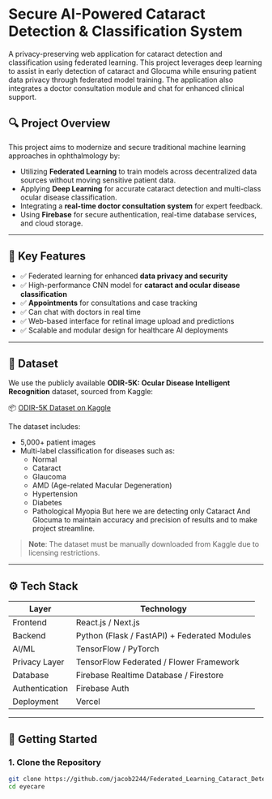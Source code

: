 # Secure AI-Powered Cataract Detection & Classification System

A privacy-preserving web application for cataract detection and classification using federated learning. This project leverages deep learning to assist in early detection of cataract and Glocuma while ensuring patient data privacy through federated model training. The application also integrates a doctor consultation module and chat for enhanced clinical support.



## 🔍 Project Overview

This project aims to modernize and secure traditional machine learning approaches in ophthalmology by:
- Utilizing **Federated Learning** to train models across decentralized data sources without moving sensitive patient data.
- Applying **Deep Learning** for accurate cataract detection and multi-class ocular disease classification.
- Integrating a **real-time doctor consultation system** for expert feedback.
- Using **Firebase** for secure authentication, real-time database services, and cloud storage.

---

## 🧠 Key Features

- ✅ Federated learning for enhanced **data privacy and security**
- ✅ High-performance CNN model for **cataract and ocular disease classification**
- ✅ **Appointments** for consultations and case tracking
- ✅ Can chat with doctors in real time
- ✅ Web-based interface for retinal image upload and predictions
- ✅ Scalable and modular design for healthcare AI deployments

---

## 📁 Dataset

We use the publicly available **ODIR-5K: Ocular Disease Intelligent Recognition** dataset, sourced from Kaggle:

📦 [ODIR-5K Dataset on Kaggle](https://www.kaggle.com/datasets/andrewmvd/ocular-disease-recognition-odir5k)

The dataset includes:
- 5,000+ patient images
- Multi-label classification for diseases such as:
  - Normal
  - Cataract
  - Glaucoma
  - AMD (Age-related Macular Degeneration)
  - Hypertension
  - Diabetes
  - Pathological Myopia
 But here we are detecting only Cataract And Glocuma to maintain accuracy and precision of results and to make project streamline.

> **Note**: The dataset must be manually downloaded from Kaggle due to licensing restrictions.

---

## ⚙️ Tech Stack

| Layer           | Technology                              |
|----------------|------------------------------------------|
| Frontend        | React.js / Next.js                      |
| Backend         | Python (Flask / FastAPI) + Federated Modules |
| AI/ML           | TensorFlow / PyTorch                    |
| Privacy Layer   | TensorFlow Federated / Flower Framework |
| Database        | Firebase Realtime Database / Firestore |
| Authentication  | Firebase Auth                          |
| Deployment      | Vercel

---

## 🚀 Getting Started

### 1. Clone the Repository
```bash
git clone https://github.com/jacob2244/Federated_Learning_Cataract_Detection.git
cd eyecare
